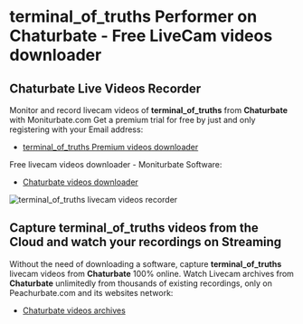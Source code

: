 # terminal_of_truths Performer on Chaturbate - Free LiveCam videos downloader

## Chaturbate Live Videos Recorder

Monitor and record livecam videos of **terminal_of_truths** from **Chaturbate** with Moniturbate.com
Get a premium trial for free by just and only registering with your Email address:
* [terminal_of_truths Premium videos downloader](https://moniturbate.com/request-demo-licence-key.html)

Free livecam videos downloader - Moniturbate Software:
* [Chaturbate videos downloader](https://moniturbate.com/moniturbate-download-software.html)

![terminal_of_truths livecam videos recorder](https://peachurnet.com/templates/moniturbate-software.png)


## Capture terminal_of_truths videos from the Cloud and watch your recordings on Streaming

Without the need of downloading a software, capture **terminal_of_truths** livecam videos from **Chaturbate** 100% online.
Watch Livecam archives from **Chaturbate** unlimitedly from thousands of existing recordings, only on Peachurbate.com and its websites network:
* [Chaturbate videos archives](https://peachurnet.com/)